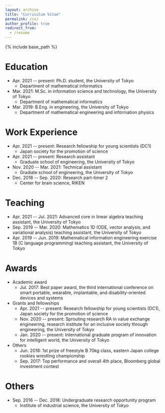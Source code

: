 ```yaml
---
layout: archive
title: "Curriculum Vitae"
permalink: /cv/
author_profile: true
redirect_from:
  - /resume
---
```


{% include base_path %}

Education
======
* Apr. 2021 -- present: Ph.D. student, the University of Tokyo
  * Department of mathematical informatics
* Mar. 2021: M.Sc. in information science and technology, the University of Tokyo
  * Department of mathematical informatics
* Mar. 2019: B.Eng. in engineering, the University of Tokyo
  * Department of mathematical engineering and information physics
  

Work Experience
======
* Apr. 2021 -- present: Research fellowship for young scientists (DC1)
  * Japan society for the promotion of science
* Apr. 2021 -- present: Research assistant
  * Graduate school of engineering, the University of Tokyo
* Nov. 2020 -- Mar. 2021: Technical assistant
  * Gradiate school of engineering, the University of Tokyo
* Dec. 2018 -- Sep. 2020: Research part-timer 2
  * Center for brain science, RIKEN
  
Teaching
======
* Apr. 2021 -- Jul. 2021: Advanced core in linear algebra teaching assistant, the University of Tokyo
* Sep. 2019 -- Mar. 2020: Mathematics 1D (ODE, vector analysis, and variational analysis) teaching assistant, the University of Tokyo
* Apr. 2019 -- Jun. 2019: Mathematical information engineering exercise 1B (C language programming) teaching assistant, the University of Tokyo

Awards
======
- Academic award
  <!-- - Sep. 2021: Student thesis award, operations research society of Japan -->
  - Jul. 2017: Best paper award, the third international conference on smart portable, wearable, implantable, and disability-oriented devices and systems
- Grants and fellowships
  - Apr. 2021 -- present: Research fellowship for young scientists (DC1), Japan society for the promotion of science
  - Nov. 2020 -- present: Sprouting research RA in value exchange engineering, research institute for an inclusive society through engineering, the University of Tokyo
  - Jan. 2020 -- present: International graduate program of innovation for intelligent world, the University of Tokyo
- Others
  - Jun. 2018: 1st prize of freestyle B 70kg class, eastern Japan college rookies wrestling championship
  - Sep. 2017: Top performance and overall 4th place, Bloomberg global investment contest

Others
======
* Sep. 2016 -- Dec. 2018: Undergraduate research opportunity program
  * Institute of industrial science, the University of Tokyo
